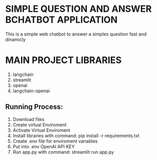 # SIMPLE QUESTION AND ANSWER BCHATBOT APPLICATION
This is a simple web chatbot to answer a simples question fast and dinamicly

# MAIN PROJECT LIBRARIES
1. langchain
2. streamlit
3. openai
4. langchain-openai

## Running Process:
1. Download files
2. Create virtual Enviroment
3. Activate Virtual Enviroment 
4. Install libraries with command: pip install -r requirements.txt
5. Create .env file for enviroment variables
6. Put into .env OpenAI API KEY
7. Run app.py with command: streamlit run app.py